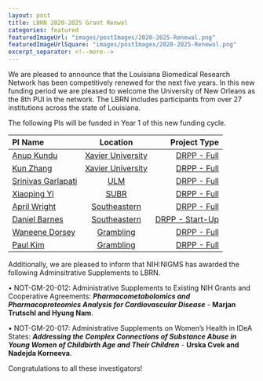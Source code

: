 ```yaml
---
layout: post
title: LBRN 2020-2025 Grant Renwal
categories: featured
featuredImageUrl: "images/postImages/2020-2025-Renewal.png"
featuredImageUrlSquare: "images/postImages/2020-2025-Renewal.png"
excerpt_separator: <!--more-->
---
```

We are pleased to announce that the Louisiana Biomedical Research Network has been competitively renewed for the next five years. In this new funding period we are pleased to welcome the University of New Orleans as the 8th PUI in the network. The LBRN includes participants from over 27 institutions across the state of Louisiana.

<!--more-->

The following PIs will be funded in Year 1 of this new funding cycle.

  | **PI Name** | **Location** | **Project Type** |
  | :--- | :---:  | ---: |
  | [Anup Kundu][1]| [Xavier University][1] | [DRPP - Full][1] | 
  | [Kun Zhang][2] | [Xavier University][2] | [DRPP - Full][2] | 
  | [Srinivas Garlapati][3] | [ULM][3] | [DRPP - Full][3] | 
  | [Xiaoping Yi][4] | [SUBR][4] | [DRPP - Full][4] | 
  | [April Wright][5] | [Southeastern][5] | [DRPP - Full][5] | 
  | [Daniel Barnes][6] | [Southeastern][6] | [DRPP - Start-Up][6] | 
  | [Waneene Dorsey][7] | [Grambling][7] | [DRPP - Full][7] | 
  | [Paul Kim][8] | [Grambling][8] | [DRPP - Full][8] | 

Additionally, we are pleased to inform that NIH:NIGMS has awarded the following Adminsitrative Supplements to LBRN.  

  •  NOT-GM-20-012: Administrative Supplements to Existing NIH Grants and Cooperative Agreements: ***Pharmacometabolomics and Pharmacoproteomics Analysis for Cardiovascular Disease*** - **Marjan Trutschl and Hyung Nam**.  

  •  NOT-GM-20-017: Administrative Supplements on Women’s Health in IDeA States: ***Addressing the Complex Connections of Substance Abuse in Young Women of Childbirth Age and Their Children*** - **Urska Cvek and Nadejda Korneeva**.

Congratulations to all these investigators!

[1]: https://lbrn.lsu.edu/pis/Kundu_Anup.html
[2]: https://lbrn.lsu.edu/pis/Zhang_Kun_(Karen).html
[3]: https://lbrn.lsu.edu/pis/Garlapati_Srinivas.html
[4]: https://lbrn.lsu.edu/pis/Yi_Xiaoping.html
[5]: https://lbrn.lsu.edu/pis/Wright_April.html
[6]: https://lbrn.lsu.edu/pis/Barnes_Daniel.html
[7]: https://lbrn.lsu.edu/pis/Dorsey_Waneene.html
[8]: https://lbrn.lsu.edu/pis/Kim_Paul.html